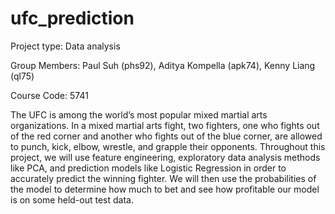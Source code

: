# ufc_prediction
Project type: Data analysis

Group Members: Paul Suh (phs92), Aditya Kompella (apk74), Kenny Liang (ql75)

Course Code: 5741

The UFC is among the world’s most popular mixed martial arts organizations. In a mixed martial arts fight, two fighters, one who fights out of the red corner and another who fights out of the blue corner, are allowed to punch, kick, elbow, wrestle, and grapple their opponents. Throughout this project, we will use feature engineering, exploratory data analysis methods like PCA, and prediction models like Logistic Regression in order to accurately predict the winning fighter. We will then use the probabilities of the model to determine how much to bet and see how profitable our model is on some held-out test data.

